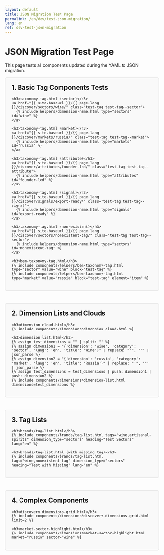 ```yaml
---
layout: default
title: JSON Migration Test Page
permalink: /en/dev/test-json-migration/
lang: en
ref: dev-test-json-migration
---
```


<div class="container">
  <h1>JSON Migration Test Page</h1>
  <p>This page tests all components updated during the YAML to JSON migration.</p>

  <section class="test-section">
    <h2>1. Basic Tag Components Tests</h2>

    <h3>taxonomy-tag.html (sector)</h3>
    <a href="{{ site.baseurl }}/{{ page.lang }}/discover/sectors/wine/" class="test-tag test-tag--sector">
      {% include helpers/dimension-name.html type="sectors" id="wine" %}
    </a>

    <h3>taxonomy-tag.html (market)</h3>
    <a href="{{ site.baseurl }}/{{ page.lang }}/discover/markets/russia/" class="test-tag test-tag--market">
      {% include helpers/dimension-name.html type="markets" id="russia" %}
    </a>

    <h3>taxonomy-tag.html (attribute)</h3>
    <a href="{{ site.baseurl }}/{{ page.lang }}/discover/attributes/founder-led/" class="test-tag test-tag--attribute">
      {% include helpers/dimension-name.html type="attributes" id="founder-led" %}
    </a>

    <h3>taxonomy-tag.html (signal)</h3>
    <a href="{{ site.baseurl }}/{{ page.lang }}/discover/signals/export-ready/" class="test-tag test-tag--signal">
      {% include helpers/dimension-name.html type="signals" id="export-ready" %}
    </a>

    <h3>taxonomy-tag.html (non-existent)</h3>
    <a href="{{ site.baseurl }}/{{ page.lang }}/discover/sectors/nonexistent-tag/" class="test-tag test-tag--sector">
      {% include helpers/dimension-name.html type="sectors" id="nonexistent-tag" %}
    </a>

    <h3>bem-taxonomy-tag.html</h3>
    {% include components/helpers/bem-taxonomy-tag.html type="sector" value="wine" block="test-tag" %}
    {% include components/helpers/bem-taxonomy-tag.html type="market" value="russia" block="test-tag" element="item" %}
  </section>

  <section class="test-section">
    <h2>2. Dimension Lists and Clouds</h2>

    <h3>dimension-cloud.html</h3>
    {% include components/dimensions/dimension-cloud.html %}

    <h3>dimension-list.html</h3>
    {% assign test_dimensions = "" | split: "" %}
    {% assign dimension1 = "{'dimension': 'wine', 'category': 'sector', 'lang': 'en', 'title': 'Wine'}" | replace: "'", '"' | json_parse %}
    {% assign dimension2 = "{'dimension': 'russia', 'category': 'market', 'lang': 'en', 'title': 'Russia'}" | replace: "'", '"' | json_parse %}
    {% assign test_dimensions = test_dimensions | push: dimension1 | push: dimension2 %}
    {% include components/dimensions/dimension-list.html dimensions=test_dimensions %}
  </section>

  <section class="test-section">
    <h2>3. Tag Lists</h2>

    <h3>brands/tag-list.html</h3>
    {% include components/brands/tag-list.html tags="wine,artisanal-spirits" dimension_type="sectors" heading="Test Sectors" lang="en" %}

    <h3>brands/tag-list.html (with missing tag)</h3>
    {% include components/brands/tag-list.html tags="wine,nonexistent-tag" dimension_type="sectors" heading="Test with Missing" lang="en" %}
  </section>

  <section class="test-section">
    <h2>4. Complex Components</h2>

    <h3>discovery-dimensions-grid.html</h3>
    {% include components/dimensions/discovery-dimensions-grid.html limit=2 %}

    <h3>market-sector-highlight.html</h3>
    {% include components/dimensions/market-sector-highlight.html market="russia" sector="wine" %}
  </section>
</div>

<style>
  .test-section {
    margin-bottom: 40px;
    padding: 20px;
    border: 1px solid #ddd;
    border-radius: 5px;
    background-color: #f9f9f9;
  }
  h2 {
    margin-top: 0;
  }
  h3 {
    margin-top: 30px;
    padding-top: 10px;
    border-top: 1px dashed #ccc;
  }
</style>
